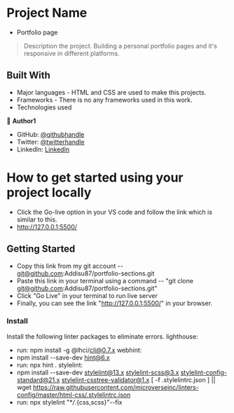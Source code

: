 # Project Name

-   Portfolio page

> Description the project.
> Building a personal portfolio pages and it's responsive in different platforms.

## Built With

-   Major languages - HTML and CSS are used to make this projects.
-   Frameworks - There is no any frameworks used in this work.
-   Technologies used

👤 **Author1**

-   GitHub: [@githubhandle](https://github.com/Addisu87)
-   Twitter: [@twitterhandle](https://twitter.com/AddisuTedla)
-   LinkedIn: [LinkedIn](https://www.linkedin.com/in/addisu-tedla-8b4a10143/)

# How to get started using your project locally

-   Click the Go-live option in your VS code and follow the link which is similar to this.
-   http://127.0.0.1:5500/

## Getting Started

-   Copy this link from my git account
    -- git@github.com:Addisu87/portfolio-sections.git
-   Paste this link in your terminal using a command
    -- "git clone git@github.com:Addisu87/portfolio-sections.git"
-   Click "Go Live" in your terminal to run live server
-   Finally, you can see the link "http://127.0.0.1:5500/" in your browser.

### Install

Install the following linter packages to eliminate errors.
lighthouse:

-   run: npm install -g @lhci/cli@0.7.x
    webhint:
-   npm install --save-dev hint@6.x
-   run: npx hint .
    stylelint:
-   npm install --save-dev stylelint@13.x stylelint-scss@3.x stylelint-config-standard@21.x stylelint-csstree-validator@1.x
    [ -f .stylelintrc.json ] || wget https://raw.githubusercontent.com/microverseinc/linters-config/master/html-css/.stylelintrc.json
-   run: npx stylelint "\*_/_.{css,scss}"--fix
